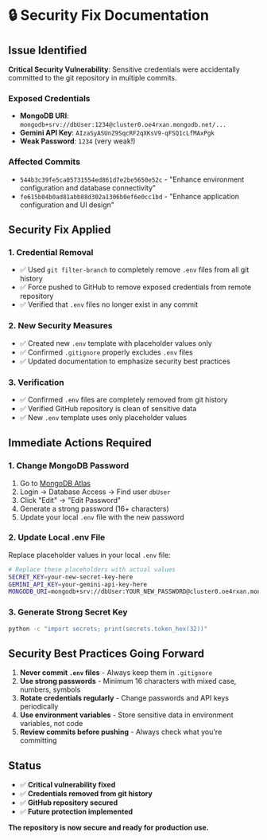 # 🔒 Security Fix Documentation

## Issue Identified
**Critical Security Vulnerability**: Sensitive credentials were accidentally committed to the git repository in multiple commits.

### Exposed Credentials
- **MongoDB URI**: `mongodb+srv://dbUser:1234@cluster0.oe4rxan.mongodb.net/...`
- **Gemini API Key**: `AIzaSyASUnZ9SqcRF2qXKsV9-qFSQ1cLfMAxPgk`
- **Weak Password**: `1234` (very weak!)

### Affected Commits
- `544b3c39fe5ca05731554ed861d7e2be5650e52c` - "Enhance environment configuration and database connectivity"
- `fe615b04b0ad81abb88d302a1306b0ef6e0cc1bd` - "Enhance application configuration and UI design"

## Security Fix Applied

### 1. Credential Removal
- ✅ Used `git filter-branch` to completely remove `.env` files from all git history
- ✅ Force pushed to GitHub to remove exposed credentials from remote repository
- ✅ Verified that `.env` files no longer exist in any commit

### 2. New Security Measures
- ✅ Created new `.env` template with placeholder values only
- ✅ Confirmed `.gitignore` properly excludes `.env` files
- ✅ Updated documentation to emphasize security best practices

### 3. Verification
- ✅ Confirmed `.env` files are completely removed from git history
- ✅ Verified GitHub repository is clean of sensitive data
- ✅ New `.env` template uses only placeholder values

## Immediate Actions Required

### 1. Change MongoDB Password
1. Go to [MongoDB Atlas](https://cloud.mongodb.com)
2. Login → Database Access → Find user `dbUser`
3. Click "Edit" → "Edit Password"
4. Generate a strong password (16+ characters)
5. Update your local `.env` file with the new password

### 2. Update Local .env File
Replace placeholder values in your local `.env` file:
```bash
# Replace these placeholders with actual values
SECRET_KEY=your-new-secret-key-here
GEMINI_API_KEY=your-gemini-api-key-here
MONGODB_URI=mongodb+srv://dbUser:YOUR_NEW_PASSWORD@cluster0.oe4rxan.mongodb.net/?retryWrites=true&w=majority&appName=Cluster0
```

### 3. Generate Strong Secret Key
```bash
python -c "import secrets; print(secrets.token_hex(32))"
```

## Security Best Practices Going Forward

1. **Never commit `.env` files** - Always keep them in `.gitignore`
2. **Use strong passwords** - Minimum 16 characters with mixed case, numbers, symbols
3. **Rotate credentials regularly** - Change passwords and API keys periodically
4. **Use environment variables** - Store sensitive data in environment variables, not code
5. **Review commits before pushing** - Always check what you're committing

## Status
- ✅ **Critical vulnerability fixed**
- ✅ **Credentials removed from git history**
- ✅ **GitHub repository secured**
- ✅ **Future protection implemented**

**The repository is now secure and ready for production use.**
